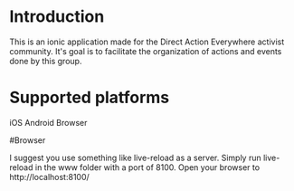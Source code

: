 # Introduction

This is an ionic application made for the Direct Action Everywhere activist community.  It's goal is to facilitate the organization of actions and events done by this group.

# Supported platforms
iOS
Android
Browser

#Browser

I suggest you use something like live-reload as a server.  Simply run live-reload in the www folder with a port of 8100.
Open your browser to http://localhost:8100/
